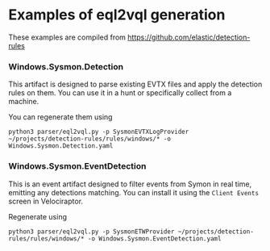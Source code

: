 # Examples of eql2vql generation

These examples are compiled from https://github.com/elastic/detection-rules

### Windows.Sysmon.Detection

This artifact is designed to parse existing EVTX files and apply the
detection rules on them. You can use it in a hunt or specifically
collect from a machine.

You can regenerate them using
```
python3 parser/eql2vql.py -p SysmonEVTXLogProvider ~/projects/detection-rules/rules/windows/* -o Windows.Sysmon.Detection.yaml
```

### Windows.Sysmon.EventDetection

This is an event artifact designed to filter events from Symon in real
time, emitting any detections matching. You can install it using the
`Client Events` screen in Velociraptor.

Regenerate using
```
python3 parser/eql2vql.py -p SysmonETWProvider ~/projects/detection-rules/rules/windows/* -o Windows.Sysmon.EventDetection.yaml
```
